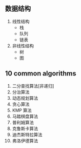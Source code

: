 ## 数据结构

1. 线性结构
   - 栈
   - 队列
   - 链表
2. 非线性结构
   - 树
   - 图

## 10 common algorithms

1. 二分查找算法[非递归]
2. 分治算法
3. 动态规划算法
4. 贪心算法
5. KMP 算法
6. 马踏棋盘算法
7. 普利姆算法
8. 克鲁斯卡算法
9. 迪杰斯特拉算法
10. 弗洛伊德算法
